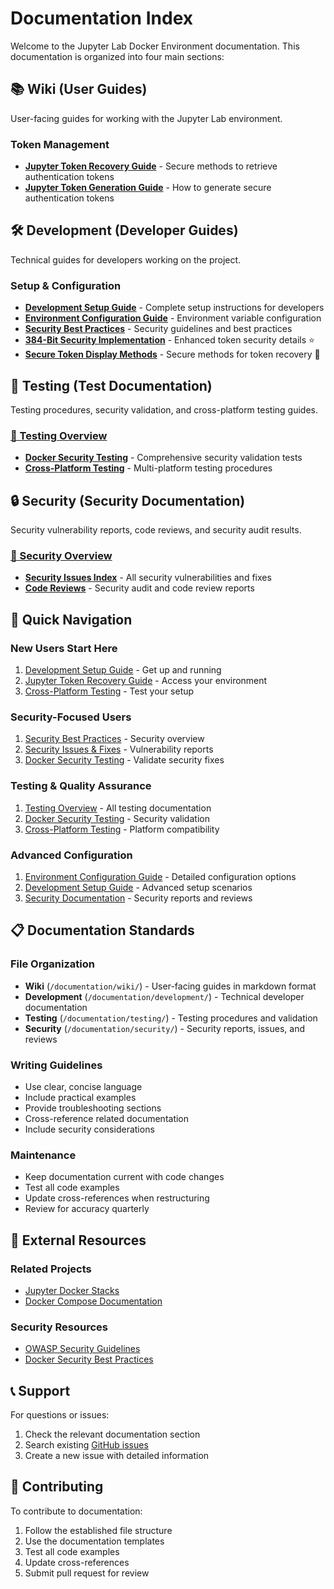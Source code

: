 # Documentation Index

Welcome to the Jupyter Lab Docker Environment documentation. This documentation is organized into four main sections:

## 📚 Wiki (User Guides)
User-facing guides for working with the Jupyter Lab environment.

### Token Management
- [**Jupyter Token Recovery Guide**](wiki/Jupyter-Token-Recovery.md) - Secure methods to retrieve authentication tokens
- [**Jupyter Token Generation Guide**](wiki/Jupyter-Token-Generation.md) - How to generate secure authentication tokens

## 🛠️ Development (Developer Guides)  
Technical guides for developers working on the project.

### Setup & Configuration
- [**Development Setup Guide**](development/Development-Setup.md) - Complete setup instructions for developers
- [**Environment Configuration Guide**](development/Environment-Configuration.md) - Environment variable configuration
- [**Security Best Practices**](development/Security-Best-Practices.md) - Security guidelines and best practices
- [**384-Bit Security Implementation**](development/384-Bit-Security-Implementation.md) - Enhanced token security details ⭐
- [**Secure Token Display Methods**](development/Secure-Token-Display-Methods.md) - Secure methods for token recovery 🔐

## 🧪 Testing (Test Documentation)
Testing procedures, security validation, and cross-platform testing guides.

### [📖 Testing Overview](testing/README.md)
- [**Docker Security Testing**](testing/docker-security-testing.md) - Comprehensive security validation tests
- [**Cross-Platform Testing**](testing/cross-platform-testing.md) - Multi-platform testing procedures

## 🔒 Security (Security Documentation)
Security vulnerability reports, code reviews, and security audit results.

### [📖 Security Overview](security/README.md)
- [**Security Issues Index**](security/issues/README.md) - All security vulnerabilities and fixes
- [**Code Reviews**](security/reviews/) - Security audit and code review reports

## 🚀 Quick Navigation

### New Users Start Here
1. [Development Setup Guide](development/Development-Setup.md) - Get up and running
2. [Jupyter Token Recovery Guide](wiki/Jupyter-Token-Recovery.md) - Access your environment
3. [Cross-Platform Testing](testing/cross-platform-testing.md) - Test your setup

### Security-Focused Users
1. [Security Best Practices](development/Security-Best-Practices.md) - Security overview
2. [Security Issues & Fixes](security/issues/README.md) - Vulnerability reports
3. [Docker Security Testing](testing/docker-security-testing.md) - Validate security fixes

### Testing & Quality Assurance
1. [Testing Overview](testing/README.md) - All testing documentation
2. [Docker Security Testing](testing/docker-security-testing.md) - Security validation
3. [Cross-Platform Testing](testing/cross-platform-testing.md) - Platform compatibility

### Advanced Configuration
1. [Environment Configuration Guide](development/Environment-Configuration.md) - Detailed configuration options
2. [Development Setup Guide](development/Development-Setup.md) - Advanced setup scenarios
3. [Security Documentation](security/README.md) - Security reports and reviews

## 📋 Documentation Standards

### File Organization
- **Wiki** (`/documentation/wiki/`) - User-facing guides in markdown format
- **Development** (`/documentation/development/`) - Technical developer documentation
- **Testing** (`/documentation/testing/`) - Testing procedures and validation
- **Security** (`/documentation/security/`) - Security reports, issues, and reviews

### Writing Guidelines
- Use clear, concise language
- Include practical examples
- Provide troubleshooting sections
- Cross-reference related documentation
- Include security considerations

### Maintenance
- Keep documentation current with code changes  
- Test all code examples
- Update cross-references when restructuring
- Review for accuracy quarterly

## 🔗 External Resources

### Related Projects
- [Jupyter Docker Stacks](https://jupyter-docker-stacks.readthedocs.io/)
- [Docker Compose Documentation](https://docs.docker.com/compose/)

### Security Resources
- [OWASP Security Guidelines](https://owasp.org/www-project-top-ten/)
- [Docker Security Best Practices](https://docs.docker.com/engine/security/)

## 📞 Support

For questions or issues:
1. Check the relevant documentation section
2. Search existing [GitHub issues](https://github.com/crashtechie/JupyterLab/issues)
3. Create a new issue with detailed information

## 📝 Contributing

To contribute to documentation:
1. Follow the established file structure
2. Use the documentation templates
3. Test all code examples
4. Update cross-references
5. Submit pull request for review